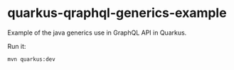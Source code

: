 # quarkus-qraphql-generics-example
Example of the java generics use in GraphQL API in Quarkus.

Run it:

```
mvn quarkus:dev
```
